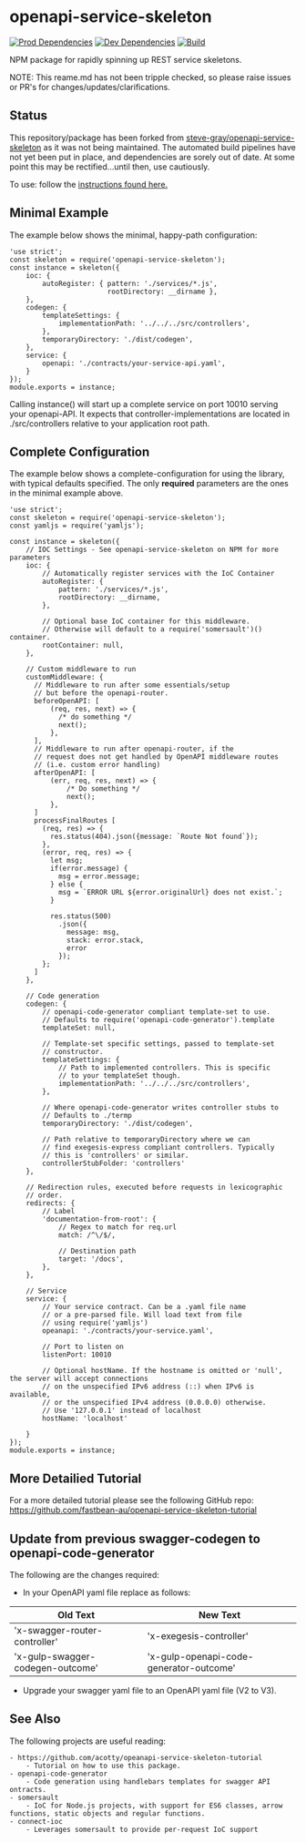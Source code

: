 # openapi-service-skeleton

[![Prod Dependencies](https://david-dm.org/acotty/openapi-service-skeleton/status.svg)](https://david-dm.org/acotty/openapi-service-skeleton)
[![Dev Dependencies](https://david-dm.org/acotty/openapi-service-skeleton/dev-status.svg)](https://david-dm.org/acotty/openapi-service-skeleton#info=devDependencies)
[![Build](https://github.com/acotty/openapi-service-skeleton/actions/workflows/node.js.yml/badge.svg)](https://github.com/acotty/openapi-service-skeleton/actions/workflows/node.js.yml)

NPM package for rapidly spinning up REST service skeletons.

NOTE: This reame.md has not been tripple checked, so please raise issues or PR's for changes/updates/clarifications.

## Status

This repository/package has been forked from [steve-gray/openapi-service-skeleton](https://github.com/steve-gray/openapi-service-skeleton)
as it was not being maintained. The automated build pipelines have not yet been put in place, and dependencies are sorely out of date. At some point this may be rectified...until then, use cautiously.

To use: follow the [instructions found here.](https://coderwall.com/p/q_gh-w/fork-and-patch-npm-moduels-hosted-on-github)

## Minimal Example

The example below shows the minimal, happy-path configuration:

    'use strict';
    const skeleton = require('openapi-service-skeleton');
    const instance = skeleton({
        ioc: {
            autoRegister: { pattern: './services/*.js', 
                            rootDirectory: __dirname },
        },
        codegen: {
            templateSettings: {
                implementationPath: '../../../src/controllers',
            },
            temporaryDirectory: './dist/codegen',
        },
        service: {
            openapi: './contracts/your-service-api.yaml',
        }
    });
    module.exports = instance;

Calling instance() will start up a complete service on port 10010 serving your openapi-API. It expects that  controller-implementations are located in ./src/controllers relative to your application root path.

## Complete Configuration

The example below shows a complete-configuration for using the library, with typical defaults specified. The only __required__ parameters are the ones in the minimal example above.

    'use strict';
    const skeleton = require('openapi-service-skeleton');
    const yamljs = require('yamljs');

    const instance = skeleton({
        // IOC Settings - See openapi-service-skeleton on NPM for more parameters
        ioc: {
            // Automatically register services with the IoC Container
            autoRegister: {
                pattern: './services/*.js',
                rootDirectory: __dirname,
            },

            // Optional base IoC container for this middleware.
            // Otherwise will default to a require('somersault')() container.
            rootContainer: null,
        },

        // Custom middleware to run
        customMiddleware: {
          // Middleware to run after some essentials/setup
          // but before the openapi-router.
          beforeOpenAPI: [
              (req, res, next) => {
                /* do something */
                next();  
              },
          ],
          // Middleware to run after openapi-router, if the
          // request does not get handled by OpenAPI middleware routes 
          // (i.e. custom error handling)
          afterOpenAPI: [
              (err, req, res, next) => {
                  /* Do something */
                  next();
              },
          ]
          processFinalRoutes [
            (req, res) => {
              res.status(404).json({message: `Route Not found`});
            },
            (error, req, res) => {
              let msg;
              if(error.message) {
                msg = error.message;
              } else {
                msg = `ERROR URL ${error.originalUrl} does not exist.`;
              }

              res.status(500)
                .json({
                  message: msg,
                  stack: error.stack,
                  error
                });
            };
          ]
        },

        // Code generation 
        codegen: {
            // openapi-code-generator compliant template-set to use.
            // Defaults to require('openapi-code-generator').template
            templateSet: null,

            // Template-set specific settings, passed to template-set
            // constructor.
            templateSettings: {
                // Path to implemented controllers. This is specific
                // to your templateSet though.
                implementationPath: '../../../src/controllers',
            },

            // Where openapi-code-generator writes controller stubs to
            // Defaults to ./termp
            temporaryDirectory: './dist/codegen',

            // Path relative to temporaryDirectory where we can
            // find exegesis-express compliant controllers. Typically
            // this is 'controllers' or similar.
            controllerStubFolder: 'controllers'
        },

        // Redirection rules, executed before requests in lexicographic
        // order.
        redirects: {
            // Label
            'documentation-from-root': {
                // Regex to match for req.url
                match: /^\/$/,
                
                // Destination path
                target: '/docs',
            },
        },

        // Service 
        service: {
            // Your service contract. Can be a .yaml file name
            // or a pre-parsed file. Will load text from file
            // using require('yamljs')
            opeanapi: './contracts/your-service.yaml',

            // Port to listen on
            listenPort: 10010

            // Optional hostName. If the hostname is omitted or 'null', the server will accept connections 
            // on the unspecified IPv6 address (::) when IPv6 is available, 
            // or the unspecified IPv4 address (0.0.0.0) otherwise.
            // Use '127.0.0.1' instead of localhost
            hostName: 'localhost'            
             
        }
    });
    module.exports = instance;

## More Detailied Tutorial

For a more detailed tutorial please see the following GitHub repo:
    <https://github.com/fastbean-au/openapi-service-skeleton-tutorial>

## Update from previous swagger-codegen to openapi-code-generator

The following are the changes required:

- In your OpenAPI yaml file replace as follows:

|          Old Text                |                 New Text                |
|----------------------------------|-----------------------------------------|
|  'x-swagger-router-controller'   |           'x-exegesis-controller'       |
| 'x-gulp-swagger-codegen-outcome' | 'x-gulp-openapi-code-generator-outcome' |

- Upgrade your swagger yaml file to an OpenAPI yaml file (V2 to V3).

## See Also

The following projects are useful reading:

    - https://github.com/acotty/opeanapi-service-skeleton-tutorial
        - Tutorial on how to use this package.
    - openapi-code-generator
        - Code generation using handlebars templates for swagger API ontracts.
    - somersault
        - IoC for Node.js projects, with support for ES6 classes, arrow functions, static objects and regular functions.
    - connect-ioc
        - Leverages somersault to provide per-request IoC support
